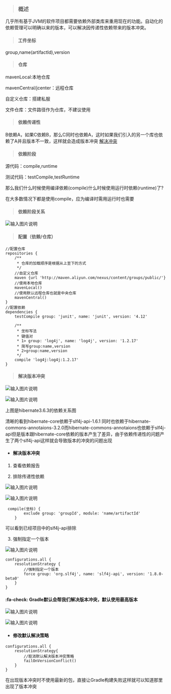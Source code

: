 > ### 概述
    
几乎所有基于JVM的软件项目都需要依赖外部类库来重用现在的功能。自动化的依赖管理可以明确以来的版本，可以解决因传递性依赖带来的版本冲突。

> #### 工件坐标

group,name(artifactId),version

> #### 仓库

mavenLocal:本地仓库

mavenCentral/jcenter：远程仓库

自定义仓库：搭建私服

文件仓库：文件路径作为仓库，不建议使用

> #### 依赖传递性

B依赖A，如果C依赖B，那么C同时也依赖A，这时如果我们引入的另一个库也依赖了A并且版本不一致，这样就会造成版本冲突
[解决冲突](#解决版本冲突-1)



> #### 依赖阶段

源代码：compile,runtime

测试代码：testCompile,testRuntime

那么我们什么时候使用编译依赖(compile)什么时候使用运行时依赖(runtime)了?

在大多数情况下都是使用compile，应为编译时需用运行时也需要


> #### 依赖阶段关系

![输入图片说明](https://gitee.com/uploads/images/2017/1229/160823_3c6c92f6_966228.png "屏幕截图.png")

> #### 配置（依赖/仓库）

```
//配置仓库
repositories {
    /**
     * 仓库的加载顺序是根据从上至下的方式
     */
    //自定义仓库
    maven {url 'http://maven.aliyun.com/nexus/content/groups/public/'}
    //使用本地仓库
    mavenLocal()
    //使用默认远程仓库也就是中央仓库
    mavenCentral()
}
//配置依赖
dependencies {
    testCompile group: 'junit', name: 'junit', version: '4.12'

    /**
     * 坐标写法
     * 键值对
     * 1> group: 'log4j', name: 'log4j', version: '1.2.17'
     * 简写group:name,version
     * 2>group:name,version
     */
    compile 'log4j:log4j:1.2.17'
}
```

> #### <span id="clean_ct">解决版本冲突</span>

![输入图片说明](https://gitee.com/uploads/images/2017/1229/163743_093ac63e_966228.png "屏幕截图.png")

![输入图片说明](https://gitee.com/uploads/images/2017/1229/171219_af64faf4_966228.png "屏幕截图.png")

上图是hibernate3.6.3的依赖关系图

清晰的看到hibernate-core依赖于slf4j-api-1.6.1 同时也依赖于hibernate-commons-annotaions-3.2.0而hibernate-commons-annotaions也依赖于slf4j-api但是版本跟hibernate-core依赖的版本产生了差异，由于依赖传递性的问题产生了两个slf4j-api这样就会导致版本的冲突的问题出现


* #### 解决版本冲突

1. 查看依赖报告
 
2. 排除传递性依赖

![输入图片说明](https://gitee.com/uploads/images/2017/1229/190954_1d9bd67c_966228.png "屏幕截图.png")

![输入图片说明](https://gitee.com/uploads/images/2017/1229/191007_0fd3afad_966228.png "屏幕截图.png")

```
 compile(坐标) {
        exclude group: 'groupId', module: 'name/artifactId'
    }
```

可以看到已经项目中的slf4j-api排除
 
3. 强制指定一个版本

![输入图片说明](https://gitee.com/uploads/images/2017/1229/192138_a8b1a526_966228.png "屏幕截图.png")

```
configurations.all {
    resolutionStrategy {
        //强制指定一个版本
        force group: 'org.slf4j', name: 'slf4j-api', version: '1.8.0-beta0'
    }
}
```

#### :fa-check: Gradle默认会帮我们解决版本冲突，默认使用最高版本

![输入图片说明](https://gitee.com/uploads/images/2017/1229/171641_d59f1606_966228.png "屏幕截图.png")

![输入图片说明](https://gitee.com/uploads/images/2017/1229/192650_2e9bcf3d_966228.png "屏幕截图.png")

* #### 修改默认解决策略

```
configurations.all {
    resolutionStrategy{
        //取消默认解决版本冲突策略
        failOnVersionConflict()
    }
}
```

在出现版本冲突时不使用最新的包，直接让Gradle构建失败这样就可以知道那里出现了版本冲突





